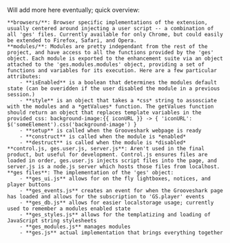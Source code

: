 Will add more here eventually; quick overview:

    **browsers/**: Browser specific implementations of the extension, usually centered around injecting a user script -- a combination of all 'ges' files. Currently available for only Chrome, but could easily be extended to Firefox, Safari, and Opera.
    **modules/**: Modules are pretty independant from the rest of the project, and have access to all the functions provided by the 'ges' object. Each module is exported to the enhancement suite via an object attached to the 'ges.modules.modules' object, providing a set of functions and variables for its execution. Here are a few particular attributes:
        - **isEnabled** is a boolean that determines the modules default state (can be overidden if the user disabled the module in a previous session.)
        - **style** is an object that takes a *css* string to assosciate with the modules and a *getValues* function. The getValues function should return an object that replaces template variables in the provided css: background-image:{{ iconURL }} -> { 'iconURL': $('someElement').css('background-image') }
        - **setup** is called when the Grooveshark webpage is ready
        - **construct** is called when the module is *enabled*
        - **destruct** is called when the module is *disabled*
    **control.js, ges.user.js, server.js**: Aren't used in the final product, but useful for development. Control.js ensures files are loaded in order, ges.user.js injects script files into the page, and server.js is a node.js server which hosts those files from localhost.
    **ges files**: The implementation of the 'ges' object:
        - **ges_ui.js** allows for on the fly lightboxes, notices, and player buttons
        - **ges_events.js** creates an event for when the Grooveshark page has loaded and allows for the subscription to 'GS.player' events
        - **ges_db.js** allows for easier localstorage usage; currently used to remember a modules enabled state
        - **ges_styles.js** allows for the templatizing and loading of JavaScript string stylesheets
        - **ges_modules.js** manages modules 
        - **ges.js** actual implementation that brings everything together

        
